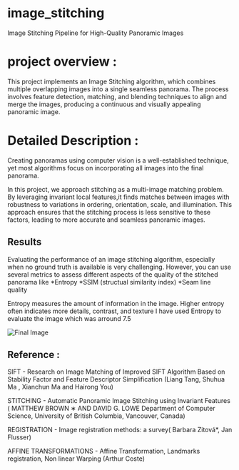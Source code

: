 # image_stitching
Image Stitching Pipeline for High-Quality Panoramic Images


# project overview :
This project implements an Image Stitching algorithm, which combines multiple overlapping images into a single seamless panorama. The process involves feature detection, matching, and blending techniques to align and merge the images, producing a continuous and visually appealing panoramic image.

# Detailed Description :
Creating panoramas using computer vision is a well-established technique, yet most algorithms focus on incorporating all images into the final panorama.

In this project, we approach stitching as a multi-image matching problem. By leveraging invariant local features,it finds matches between images with robustness to variations in ordering, orientation, scale, and illumination. This approach ensures that the stitching process is less sensitive to these factors, leading to more accurate and seamless panoramic images.

## Results
Evaluating the performance of an image stitching algorithm, especially when no ground truth is available is very challenging. However, you can use several metrics to assess different aspects of the quality of the stitched panorama like 
*Entropy 
*SSIM (structual similarity index)
*Seam line quality

Entropy measures the amount of information in the image. Higher entropy often indicates more details, contrast, and texture
I have used Entropy to evaluate the image which was arround 7.5

![Final Image](/image_stitching/output.png)

## Reference :
SIFT - Research on Image Matching of Improved SIFT Algorithm
Based on Stability Factor and Feature Descriptor Simplification (Liang Tang, Shuhua Ma , Xianchun Ma
and Hairong You)

STITCHING - Automatic Panoramic Image Stitching using Invariant Features ( MATTHEW BROWN ∗ AND DAVID G. LOWE Department of Computer Science, University of British Columbia, Vancouver, Canada)

REGISTRATION - Image registration methods: a survey( Barbara Zitová*, Jan Flusser)

AFFINE TRANSFORMATIONS - Affine Transformation, Landmarks registration, Non linear Warping
(Arthur Coste)